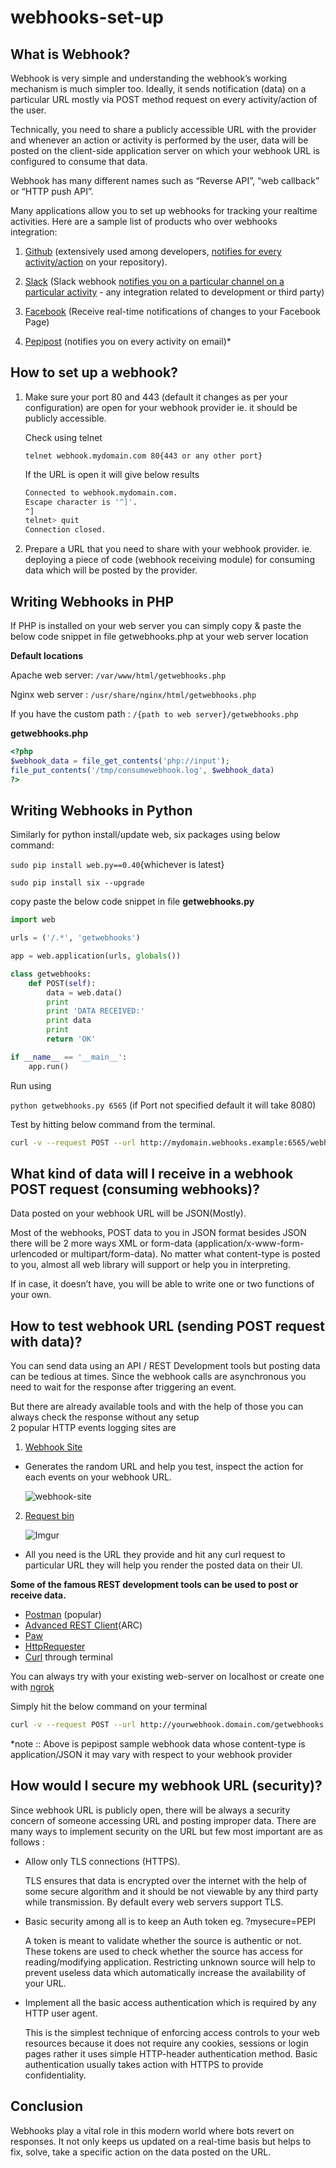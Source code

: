 # webhooks-set-up

## What is Webhook?
 
Webhook is very simple and understanding the webhook’s working mechanism is much simpler too. Ideally, it sends notification (data) on a particular URL mostly via POST method request on every activity/action of the user.

Technically, you need to share a publicly accessible URL with the provider and whenever an action or activity is performed by the user, data will be posted on the client-side application server on which your webhook URL is configured to consume that data.

Webhook has many different names such as “Reverse API”, “web callback” or “HTTP push API”. 

Many applications allow you to set up webhooks for tracking your realtime activities. Here are a sample list of products who over webhooks integration:

1) [Github](github.com) (extensively used among developers, [notifies for every activity/action](https://developer.github.com/webhooks/) on your repository).

2) [Slack](slack.com) (Slack webhook [notifies you on a particular channel on a particular activity](https://api.slack.com/messaging/webhooks) - any integration related to development or third party)

3) [Facebook](https://developers.facebook.com/docs/messenger-platform/getting-started/webhook-setup/) (Receive real-time notifications of changes to your Facebook Page)

4) [Pepipost](https://docs.pepipost.com/docs/webhooks) (notifies you on every activity on email)* 

## How to set up a webhook?

1) Make sure your port 80 and 443 (default it changes as per your configuration) are open for your webhook provider ie. it should be publicly accessible.

   Check using telnet 

   `telnet webhook.mydomain.com 80{443 or any other port}`

   If the URL is open it will give below results

   ```bash
   Connected to webhook.mydomain.com.
   Escape character is '^]'.
   ^]
   telnet> quit
   Connection closed.
   ```

2) Prepare a URL that you need to share with your webhook provider.
ie. deploying a piece of code (webhook receiving module) for consuming data which will be posted by the provider. 

## Writing Webhooks in PHP

If PHP is installed on your web server you can simply copy & paste the below code snippet in file getwebhooks.php at your web server location

**Default locations**

Apache web server:  `/var/www/html/getwebhooks.php`

Nginx web server :  `/usr/share/nginx/html/getwebhooks.php`

If you have the custom path : `/{path to web server}/getwebhooks.php`

**getwebhooks.php**

```php
<?php
$webhook_data = file_get_contents('php://input');
file_put_contents('/tmp/consumewebhook.log', $webhook_data)
?>
```

## Writing Webhooks in Python

Similarly for python install/update web, six packages using below command:
    
`sudo pip install web.py==0.40`{whichever is latest}

`sudo pip install six --upgrade`

copy paste the below code snippet in file **getwebhooks.py**

```python
import web

urls = ('/.*', 'getwebhooks')

app = web.application(urls, globals())

class getwebhooks:
    def POST(self):
        data = web.data()
        print
        print 'DATA RECEIVED:'
        print data
        print
        return 'OK'

if __name__ == '__main__':
    app.run()
```

Run using 

`python getwebhooks.py 6565` (if Port not specified default it will take 8080)

Test by hitting below command from the terminal. 

```bash
curl -v --request POST --url http://mydomain.webhooks.example:6565/webhook --header 'Content-Type: application/json' --data '[{“hello”:”world”}]’
```

## What kind of data will I receive in a webhook POST request (consuming webhooks)?

Data posted on your webhook URL will be JSON(Mostly). 

Most of the webhooks, POST data to you in JSON format besides JSON there will be 2 more ways XML or form-data (application/x-www-form-urlencoded or multipart/form-data). No matter what content-type is posted to you, almost all web library will support or help you in interpreting. 

If in case, it doesn’t have, you will be able to write one or two functions of your own.  

## How to test webhook URL (sending POST request with data)?

You can send data using an API / REST Development tools but posting data can be tedious at times. Since the webhook calls are asynchronous you need to wait for the response after triggering an event.

But there are already available tools and with the help of those you can always check the response without any setup  
2 popular HTTP events logging sites are 

1. [Webhook Site](https://webhook.site/)

  * Generates the random URL and help you test, inspect the action for each events on your webhook URL.
  
    ![webhook-site](https://i.imgur.com/Qo5mHlV.png)
  
2. [Request bin](https://requestbin.com/)

    ![Imgur](https://i.imgur.com/SFgi3NW.png)
  
  * All you need is the URL they provide and hit any curl request to particular URL they will help you render the posted data on their UI.

**Some of the famous REST development tools can be used to post or receive data.**

* [Postman](https://www.getpostman.com/) (popular)
* [Advanced REST Client](https://chrome.google.com/webstore/detail/advanced-rest-client/hgmloofddffdnphfgcellkdfbfbjeloo)(ARC)
* [Paw](https://paw.cloud/)
* [HttpRequester](https://sourceforge.net/projects/httprequester/)
* [Curl](https://curl.haxx.se/) through terminal 

You can always try with your existing web-server on localhost or create one with [ngrok](https://ngrok.com)

Simply hit the below command on your terminal 

```bash
curl -v --request POST --url http://yourwebhook.domain.com/getwebhooks --header 'Content-Type: application/json' --data '[{"SIZE":null,"SUBJECT":"Thank you for your interest in account","TRANSID":"15086970014684020","RESPONSE":"74.xxx.xx.27 - smtp;250 2.0.0 OK 1508714170 x69si1901723otb.460 -gsmtp","RCPTID":"0","EMAIL":"c.xxxxxx@gmail.com","TAGS":"Content","TIMESTAMP":"1508714170","CLIENTID":"xxxx","FROMADDRESS":"invest@xxxx.com","MSIZE":"9697","X-APIHEADER":"Content","EVENT":"sent"}]'
```

*note :: Above is pepipost sample webhook data whose content-type is  application/JSON it may vary with respect to your webhook provider

## How would I secure my webhook URL (security)?

Since webhook URL is publicly open, there will be always a security concern of someone accessing URL and posting improper data. There are many ways to implement security on the URL but few most important are as follows :

* Allow only TLS connections (HTTPS).
  
  TLS ensures that data is encrypted over the internet with the help of some secure algorithm and it should be not viewable by any third party while transmission. By default every web servers support TLS. 
    
* Basic security among all is to keep an Auth token eg. ?mysecure=PEPI
  
  A token is meant to validate whether the source is authentic or not. These tokens are used to check whether the source has access for reading/modifying application. Restricting unknown source will help to prevent useless data which automatically increase the availability of your URL. 

* Implement all the basic access authentication which is required by any HTTP user agent.

  This is the simplest technique of enforcing access controls to your web resources because it does not require any cookies, sessions or login pages rather it uses simple HTTP-header authentication method. Basic authentication usually takes action with HTTPS to provide confidentiality.

## Conclusion

Webhooks play a vital role in this modern world where bots revert on responses. It not only keeps us updated on a real-time basis but helps to fix, solve, take a specific action on the data posted on the URL.
